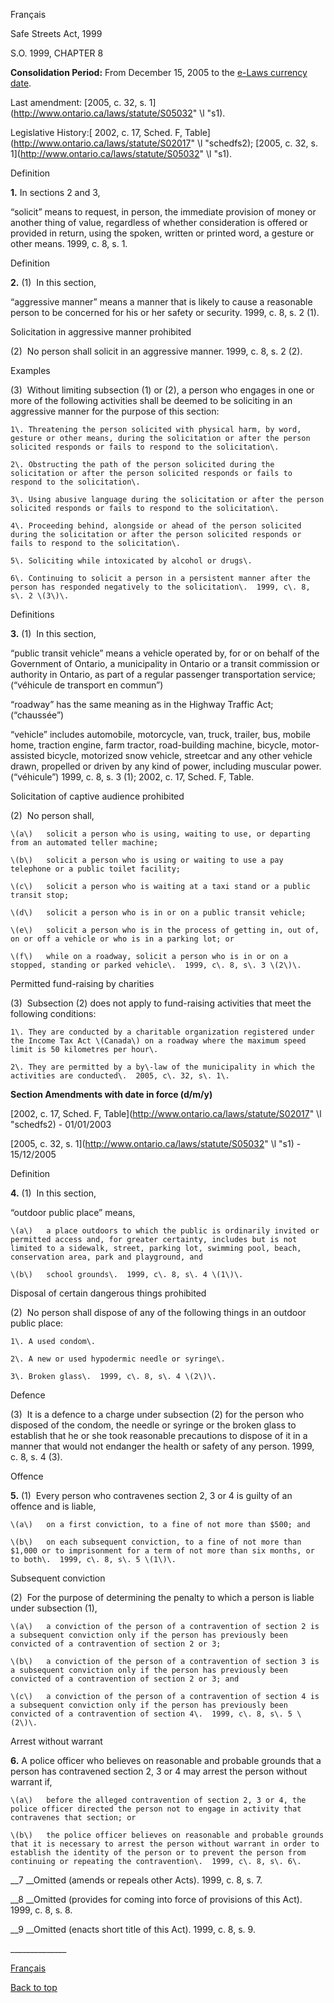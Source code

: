 [<a id="Top"></a>Français](http://www.ontario.ca/fr/lois/loi/99s08)

Safe Streets Act, 1999

S\.O\. 1999, CHAPTER 8

__Consolidation Period:__  From December 15, 2005 to the [e\-Laws currency date](http://www.e-laws.gov.on.ca/navigation?file=currencyDates&lang=en)\.

Last amendment: [2005, c\. 32, s\. 1](http://www.ontario.ca/laws/statute/S05032" \l "s1)\.

Legislative History:[ 2002, c\. 17, Sched\. F, Table](http://www.ontario.ca/laws/statute/S02017" \l "schedfs2); [2005, c\. 32, s\. 1](http://www.ontario.ca/laws/statute/S05032" \l "s1)\.

Definition

__1\.__ In sections 2 and 3,

“solicit” means to request, in person, the immediate provision of money or another thing of value, regardless of whether consideration is offered or provided in return, using the spoken, written or printed word, a gesture or other means\.  1999, c\. 8, s\. 1\.

Definition

__2\.__ \(1\)  In this section,

“aggressive manner” means a manner that is likely to cause a reasonable person to be concerned for his or her safety or security\.  1999, c\. 8, s\. 2 \(1\)\.

Solicitation in aggressive manner prohibited

\(2\)  No person shall solicit in an aggressive manner\.  1999, c\. 8, s\. 2 \(2\)\.

Examples

\(3\)  Without limiting subsection \(1\) or \(2\), a person who engages in one or more of the following activities shall be deemed to be soliciting in an aggressive manner for the purpose of this section:

	1\.	Threatening the person solicited with physical harm, by word, gesture or other means, during the solicitation or after the person solicited responds or fails to respond to the solicitation\.

	2\.	Obstructing the path of the person solicited during the solicitation or after the person solicited responds or fails to respond to the solicitation\.

	3\.	Using abusive language during the solicitation or after the person solicited responds or fails to respond to the solicitation\.

	4\.	Proceeding behind, alongside or ahead of the person solicited during the solicitation or after the person solicited responds or fails to respond to the solicitation\.

	5\.	Soliciting while intoxicated by alcohol or drugs\.

	6\.	Continuing to solicit a person in a persistent manner after the person has responded negatively to the solicitation\.  1999, c\. 8, s\. 2 \(3\)\.

Definitions

__3\.__ \(1\)  In this section,

“public transit vehicle” means a vehicle operated by, for or on behalf of the Government of Ontario, a municipality in Ontario or a transit commission or authority in Ontario, as part of a regular passenger transportation service; \(“véhicule de transport en commun”\)

“roadway” has the same meaning as in the Highway Traffic Act; \(“chaussée”\)

“vehicle” includes automobile, motorcycle, van, truck, trailer, bus, mobile home, traction engine, farm tractor, road\-building machine, bicycle, motor\-assisted bicycle, motorized snow vehicle, streetcar and any other vehicle drawn, propelled or driven by any kind of power, including muscular power\. \(“véhicule”\)  1999, c\. 8, s\. 3 \(1\); 2002, c\. 17, Sched\. F, Table\.

Solicitation of captive audience prohibited

\(2\)  No person shall,

	\(a\)	solicit a person who is using, waiting to use, or departing from an automated teller machine;

	\(b\)	solicit a person who is using or waiting to use a pay telephone or a public toilet facility;

	\(c\)	solicit a person who is waiting at a taxi stand or a public transit stop;

	\(d\)	solicit a person who is in or on a public transit vehicle;

	\(e\)	solicit a person who is in the process of getting in, out of, on or off a vehicle or who is in a parking lot; or

	\(f\)	while on a roadway, solicit a person who is in or on a stopped, standing or parked vehicle\.  1999, c\. 8, s\. 3 \(2\)\.

Permitted fund\-raising by charities

\(3\)  Subsection \(2\) does not apply to fund\-raising activities that meet the following conditions:

	1\.	They are conducted by a charitable organization registered under the Income Tax Act \(Canada\) on a roadway where the maximum speed limit is 50 kilometres per hour\. 

	2\.	They are permitted by a by\-law of the municipality in which the activities are conducted\.  2005, c\. 32, s\. 1\.

__Section Amendments with date in force \(d/m/y\)__

[2002, c\. 17, Sched\. F, Table](http://www.ontario.ca/laws/statute/S02017" \l "schedfs2) \- 01/01/2003

[2005, c\. 32, s\. 1](http://www.ontario.ca/laws/statute/S05032" \l "s1) \- 15/12/2005

Definition

__4\.__ \(1\)  In this section,

“outdoor public place” means,

	\(a\)	a place outdoors to which the public is ordinarily invited or permitted access and, for greater certainty, includes but is not limited to a sidewalk, street, parking lot, swimming pool, beach, conservation area, park and playground, and

	\(b\)	school grounds\.  1999, c\. 8, s\. 4 \(1\)\.

Disposal of certain dangerous things prohibited

\(2\)  No person shall dispose of any of the following things in an outdoor public place:

	1\.	A used condom\.

	2\.	A new or used hypodermic needle or syringe\.

	3\.	Broken glass\.  1999, c\. 8, s\. 4 \(2\)\.

Defence

\(3\)  It is a defence to a charge under subsection \(2\) for the person who disposed of the condom, the needle or syringe or the broken glass to establish that he or she took reasonable precautions to dispose of it in a manner that would not endanger the health or safety of any person\.  1999, c\. 8, s\. 4 \(3\)\.

Offence

__5\.__ \(1\)  Every person who contravenes section 2, 3 or 4 is guilty of an offence and is liable,

	\(a\)	on a first conviction, to a fine of not more than $500; and

	\(b\)	on each subsequent conviction, to a fine of not more than $1,000 or to imprisonment for a term of not more than six months, or to both\.  1999, c\. 8, s\. 5 \(1\)\.

Subsequent conviction

\(2\)  For the purpose of determining the penalty to which a person is liable under subsection \(1\),

	\(a\)	a conviction of the person of a contravention of section 2 is a subsequent conviction only if the person has previously been convicted of a contravention of section 2 or 3;

	\(b\)	a conviction of the person of a contravention of section 3 is a subsequent conviction only if the person has previously been convicted of a contravention of section 2 or 3; and

	\(c\)	a conviction of the person of a contravention of section 4 is a subsequent conviction only if the person has previously been convicted of a contravention of section 4\.  1999, c\. 8, s\. 5 \(2\)\.

Arrest without warrant

__6\.__ A police officer who believes on reasonable and probable grounds that a person has contravened section 2, 3 or 4 may arrest the person without warrant if,

	\(a\)	before the alleged contravention of section 2, 3 or 4, the police officer directed the person not to engage in activity that contravenes that section; or

	\(b\)	the police officer believes on reasonable and probable grounds that it is necessary to arrest the person without warrant in order to establish the identity of the person or to prevent the person from continuing or repeating the contravention\.  1999, c\. 8, s\. 6\.

__7 __Omitted \(amends or repeals other Acts\)\.  1999, c\. 8, s\. 7\.

__8 __Omitted \(provides for coming into force of provisions of this Act\)\.  1999, c\. 8, s\. 8\.

__9 __Omitted \(enacts short title of this Act\)\.  1999, c\. 8, s\. 9\.

\_\_\_\_\_\_\_\_\_\_\_\_\_\_

[Français](http://www.ontario.ca/fr/lois/loi/99s08)

[Back to top](#Top)

